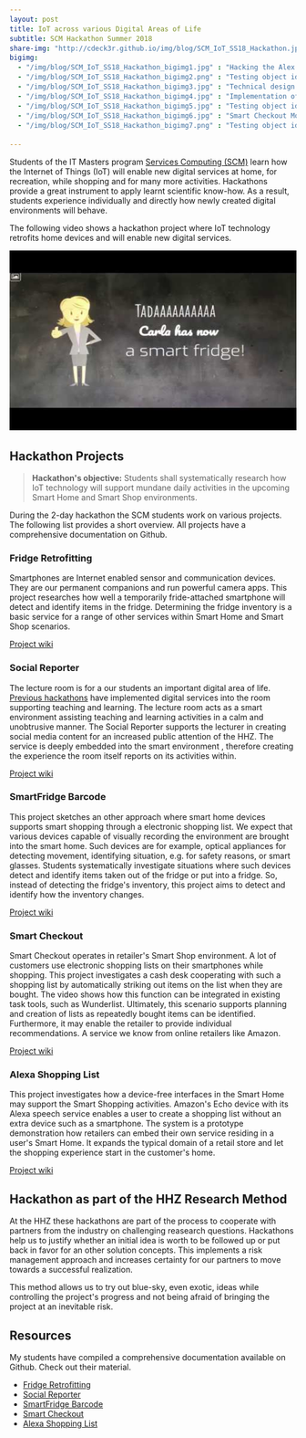 ```yaml
---
layout: post
title: IoT across various Digital Areas of Life  
subtitle: SCM Hackathon Summer 2018
share-img: "http://cdeck3r.github.io/img/blog/SCM_IoT_SS18_Hackathon.jpg"
bigimg:
  - "/img/blog/SCM_IoT_SS18_Hackathon_bigimg1.jpg" : "Hacking the Alex shopping list (2018)"
  - "/img/blog/SCM_IoT_SS18_Hackathon_bigimg2.png" : "Testing object identification (2018)"
  - "/img/blog/SCM_IoT_SS18_Hackathon_bigimg3.jpg" : "Technical design of the Smart Checkout (2018)"
  - "/img/blog/SCM_IoT_SS18_Hackathon_bigimg4.jpg" : "Implementation of the Smart Checkout (2018)"
  - "/img/blog/SCM_IoT_SS18_Hackathon_bigimg5.jpg" : "Testing object identification (2018)"
  - "/img/blog/SCM_IoT_SS18_Hackathon_bigimg6.jpg" : "Smart Checkout Modelling session (2018)"
  - "/img/blog/SCM_IoT_SS18_Hackathon_bigimg7.png" : "Testing object identification at a fridge (2018)"

---
```


Students of the IT Masters program [Services Computing (SCM)](http://www.hhz.de/master/services-computing/) learn how the Internet of Things (IoT) will enable new digital services at home, for recreation, while shopping and for many more activities. Hackathons provide a great instrument to apply learnt scientific know-how. As a result, students experience individually and directly how newly created digital environments will behave. 

The following video shows a hackathon project where IoT technology retrofits home devices and will enable new digital services.

<div id="yt_embed_1" width="560" height="315"><img id="1" src="/img/blog/SCM_IoT_SS18_Hackathon_yt_preview.jpg" alt="Fridge Retrofitting, SCM Hackathon project @HHZ" width="560" height="315" /></div><script type="text/javascript">document.getElementById('yt_embed_1').onclick=function(){if(confirm("If you accept this message box by clicking OK, the Youtube video will load. Youtube will record your personal access related data and set a cookie in your browser. ")){var c = document.getElementById('1'); c.parentNode.removeChild(c); document.getElementById('yt_embed_1').innerHTML += '<iframe width="560" height="315" src="https://www.youtube-nocookie.com/embed/Y-nbPS77fcs?rel=0" frameborder="0" allow="autoplay; encrypted-media" allowfullscreen></iframe>';}else{alert("You find the video on //youtu.be/Y-nbPS77fcs");}}</script>


## Hackathon Projects

> **Hackathon's objective:** Students shall systematically research how IoT technology will support mundane daily activities in the upcoming Smart Home and Smart Shop environments.

During the 2-day hackathon the SCM students work on various projects. The following list provides a short overview. All projects have a comprehensive documentation on Github.

### Fridge Retrofitting

Smartphones are Internet enabled sensor and communication devices. They are our permanent companions and run powerful camera apps. This project researches how well a temporarily fride-attached smartphone will detect and identify items in the fridge. Determining the fridge inventory is a basic service for a range of other services within Smart Home and Smart Shop scenarios.

[Project wiki](https://github.com/SelinaKlingler/Wahlfach-IoT_4_Fridge-Retrofitting/wiki)

### Social Reporter

The lecture room is for a our students an important digital area of life. [Previous hackathons](/2017-06-13-SCM-IoTHackathon/) have implemented digital services into  the room supporting teaching and learning. The lecture room acts as a smart environment assisting teaching and learning activities in a calm and unobtrusive manner. The Social Reporter supports the lecturer in creating social media content for an increased public attention of the HHZ. The service is deeply embedded into the smart environment , therefore creating the experience the room itself reports on its activities within.

[Project wiki](https://github.com/DimiKie/IoT_Social-Reporter/wiki)

### SmartFridge Barcode

This project sketches an other approach where smart home devices supports smart shopping through a electronic shopping list. We expect that various devices capable of visually recording the environment are brought into the smart home. Such devices are for example, optical appliances for detecting movement, identifying situation, e.g. for safety reasons, or smart glasses. 
Students systematically investigate situations where such devices detect and identify items taken out of the fridge or put into a fridge. So, instead of detecting the fridge's inventory, this project aims to detect and identify how the inventory changes. 

[Project wiki](https://github.com/RichiWolf/HHZ_Hackathon_SmartFridge_Barcode/wiki)

### Smart Checkout

Smart Checkout operates in retailer's Smart Shop environment. A lot of customers use electronic shopping lists on their smartphones while shopping. This project investigates a cash desk cooperating with such a shopping list by automatically striking out items on the list when they are bought. The video shows how this function can be integrated in existing task tools, such as Wunderlist. Ultimately, this scenario supports planning and creation of lists as repeatedly bought items can be identified. Furthermore, it may enable the retailer to provide individual recommendations. A service we know from online retailers like Amazon. 

[Project wiki](https://github.com/Soley02/IoTBarcodeHHZ)

### Alexa Shopping List

This project investigates how a device-free interfaces in the Smart Home may support the Smart Shopping activities. Amazon's Echo device with its Alexa speech service enables a user to create a shopping list without an extra device such as a smartphone. The system is a prototype demonstration how retailers can embed their own service residing in a user's Smart Home. It expands the typical domain of a retail store and let the shopping experience start in the customer's home.

[Project wiki](https://iot-hackathon.gitbook.io/project/)

## Hackathon as part of the HHZ Research Method

At the HHZ these hackathons are part of the process to cooperate with partners from the industry on challenging reasearch questions. Hackathons help us to justify whether an initial idea is worth to be followed up or put back in favor for an other solution concepts. This implements a risk management approach and increases certainty for our partners to move towards a successful realization.

This method allows us to try out blue-sky, even exotic, ideas while controlling the project's progress and not being afraid of bringing the project at an inevitable risk.

## Resources

My students have compiled a comprehensive documentation available on Github. Check out their material.

* [Fridge Retrofitting](https://github.com/SelinaKlingler/Wahlfach-IoT_4_Fridge-Retrofitting/wiki)
* [Social Reporter](https://github.com/DimiKie/IoT_Social-Reporter/wiki)
* [SmartFridge Barcode](https://github.com/RichiWolf/HHZ_Hackathon_SmartFridge_Barcode/wiki)
* [Smart Checkout](https://github.com/Soley02/IoTBarcodeHHZ)
* [Alexa Shopping List](https://iot-hackathon.gitbook.io/project/)

